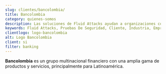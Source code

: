 ```yaml
---
slug: clientes/bancolombia/
title: Bancolombia
category: quienes-somos
description: Las soluciones de Fluid Attacks ayudan a organizaciones como Bancolombia a identificar vulnerabilidades de seguridad en sus sistemas y gestionar sus superficies de ataque.
keywords: Fluid Attacks, Pruebas De Seguridad, Cliente, Industria, Empresa, Organizacion, Pentesting, Hacking Etico, Bancolombia
clientlogo: logo-bancolombia
alt: Logo Bancolombia
client: si
filter: banking
---
```


**Bancolombia** es un grupo multinacional financiero
con una amplia gama de productos y servicios,
principalmente para Latinoamérica.
